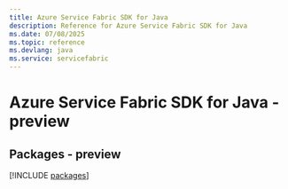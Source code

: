 ```yaml
---
title: Azure Service Fabric SDK for Java
description: Reference for Azure Service Fabric SDK for Java
ms.date: 07/08/2025
ms.topic: reference
ms.devlang: java
ms.service: servicefabric
---
```

# Azure Service Fabric SDK for Java - preview
## Packages - preview
[!INCLUDE [packages](service-fabric-index.md)]
